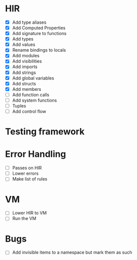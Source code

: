 # HIR

- [x] Add type aliases
- [x] Add Computed Properties
- [x] Add signature to functions
- [x] Add types
- [x] Add values
- [x] Rename bindings to locals
- [x] Add modules
- [x] Add visibilities
- [x] Add imports
- [x] Add strings
- [x] Add global variables
- [x] Add structs
- [x] Add members
- [ ] Add function calls
- [ ] Add system functions
- [ ] Tuples
- [ ] Add control flow

# Testing framework

# Error Handling

- [ ] Passes on HIR
- [ ] Lower errors
- [ ] Make list of rules

# VM

- [ ] Lower HIR to VM
- [ ] Run the VM

# Bugs

- [ ] Add invisible items to a namespace but mark them as such